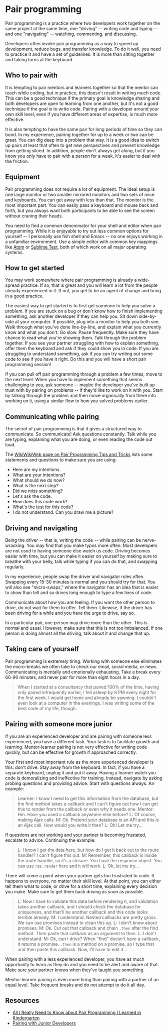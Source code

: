# Pair programming

Pair programming is a practice where two developers work together on the same project at the same time, one "driving" -- writing code and typing -- and one "navigating" -- watching, commenting, and discussing.

Developers often invoke pair programming as a way to speed up development, reduce bugs, and transfer knowledge. To do it well, you need to practice it and have a set of guidelines. It is more than sitting together and taking turns at the keyboard.

## Who to pair with

It is tempting to pair mentors and learners together so that the mentor can teach while coding, but in practice, this doesn't result in writing much code. This can be a good technique if the primary goal is knowledge sharing and both developers are open to learning from one another, but it's not a good technique if the goal is to write code. Pairing with a developer around your own skill level, even if you have different areas of expertise, is much more effective.

It is also tempting to have the same pair for long periods of time so they can bond. In my experience, pairing together for up to a week or two can be great. You can dig deep into a problem that way. It is a good idea to switch up pairs at least that often to get new perspectives and prevent knowledge from getting siloed. In addition, people don't always get along, but if you know you only have to pair with a person for a week, it's easier to deal with the friction.

## Equipment

Pair programming does not require a lot of equipment. The ideal setup is one large monitor or two smaller mirrored monitors and two sets of mice and keyboards. You can get away with less than that. The monitor is the most important part. You can easily pass a keyboard and mouse back and forth, but you always want both participants to be able to see the screen without craning their heads.

You need to find a common denominator for your shell and editor when pair programming. While it is enjoyable to try out less common options for yourself -- I personally use fish shell and Emacs -- no one enjoys working in a unfamiliar environment. Use a simple editor with common key mappings like [Atom](https://atom.io/) or [Sublime Text](https://www.sublimetext.com/), both of which work on all major operating systems.

## How to get started

You may work somewhere where pair programming is already a wide-spread practice. If so, that is great and you will learn a lot from the people already experienced in it. If not, you get to be an agent of change and bring in a good practice.

The easiest way to get started is to first get someone to help you solve a problem. If you are stuck on a bug or don't know how to finish implementing something, ask another developer if they can help you. Sit down side-by-side at your computer. If possible, plug into a monitor to help you both see. Walk through what you've done line-by-line, and explain what you currently know and what you don't. Go slow. Pause frequently. Make sure they have chance to read what you're showing them. Talk through the problem together. If you see your partner struggling with how to explain something, offer them the keyboard and ask if they could show you in code. If you are struggling to understand something, ask if you can try writing out some code to see if you have it right. Do this and you will have a short pair programming session!

If you can pull off pair programming through a problem a few times, move to the next level. When you have to implement something that seems challenging to you, ask someone -- maybe the developer you've built up trust with by pairing on problems -- if they'd like to work on it with you. Start by talking through the problem and then move organically from there into working on it, using a similar flow to how you solved problems earlier.

## Communicating while pairing

The secret of pair programming is that it gives a structured way to communicate. So communicate! Ask questions constantly. Talk while you are typing, explaining what you are doing, or even reading the code out loud.

The [WikiWikiWeb page on Pair Programming Tips and Tricks](http://wiki.c2.com/?PairProgrammingTipsAndTricks) lists some statements and questions to make sure you are using:

- Here are my intentions.
- What are your intentions?
- What should we do now?
- What is the next step?
- Did we miss something?
- Let's ask the code.
- How does this code work?
- What's the test for this code?
- I do not understand. Can you draw me a picture?

## Driving and navigating

Being the driver -- that is, writing the code -- while pairing can be nerve-wracking. You may find that you make typos more often. Most developers are not used to having someone else watch us code. Driving becomes easier with time, but you can make it easier on yourself by making sure to breathe with your belly, talk while typing if you can do that, and swapping regularly.

In my experience, people swap the driver and navigator roles often. Swapping every 15-30 minutes is normal and you should try for that. You will also see "micro-swaps," where the navigator has an idea that is easier to show than tell and so drives long enough to type a few lines of code.

Communicate about how you are feeling. If you want the other person to drive, do not wait for them to offer. Tell them. Likewise, if the driver has been driving for a while and you have the urge to drive, say so.

In a particular pair, one person may drive more than the other. This is normal and usual. However, make sure that this is not too imbalanced. If one person is doing almost all the driving, talk about it and change that up.

## Taking care of yourself

Pair programming is extremely tiring. Working with someone else eliminates the micro-breaks we often take to check our email, social media, or news. Communicating is mentally and emotionally exhausting. Take a break every 60-90 minutes, and never pair for more than eight hours in a day.

> When I started at a consultancy that paired 100% of the time, having only paired infrequently earlier, I fell asleep by 8 PM every night for the first week. I would get home and already be yawning. I couldn't even look at a computer in the evenings. I was writing some of the best code of my life, though.

## Pairing with someone more junior

If you are an experienced developer and are pairing with someone less experienced, you have a different task. Your task is to facilitate growth and learning. Mentor-learner pairing is not very effective for writing code quickly, but can be effective for growth if approached correctly.

Your first and most important rule as the more experienced developer is this: don't drive. Stay away from the keyboard. In fact, if you have a separate keyboard, unplug it and put it away. Having a learner watch you code is demoralizing and ineffective for training. Instead, navigate by asking probing questions and providing advice. Start with questions always. An example:

> Learner: I know I need to get this information from the database, but the find method takes a callback and I can't figure out how I can get this to render from the callback or even why it needs one.
> Mentor: Hm. Have you used a callback anywhere else before?
> L: Of course, making Ajax calls.
> M: Ok. Pretend your database is an API and this is an Ajax call. How would you write it then?
> L: Oh! Let me try...

If questions are not working and your partner is becoming frustated, escalate to advice. Continuing the example:

> L: I know I get the data here, but how do I get it back out to the route handler? I can't figure this out.
> M: Remember, this callback is inside the route handler, so it's a closure. You have the response object. You can use `res.render` here and it will work.
> L: Ok, let me try...

There will come a point when your partner gets too frustrated to code. It happens to everyone, no matter their skill level. At that point, you can either tell them what to code, or drive for a short time, explaining every decision you make. Make sure to get them back driving as soon as possible.

> L: Now I have to validate this data before rendering it, and validation takes another callback, and I should check the database for uniqueness, and that'll be another callback and this code looks terrible already.
> M: I understand. Nested callbacks are pretty gross. We can use promises instead to clean this up.
> L: I don't know about promises.
> M: Ok. Cut out that callback and chain `.then` after the find method. Then paste that callback as an argument to then.
> L: I don't understand.
> M: Ok, can I drive? When "find" doesn't have a callback, it returns a promise. `.then` is a method on a promise, so I type that and then paste this callback. Now, I'll have to edit it...

When pairing with a less experienced developer, you have as much opportunity to learn as they do and you need to be alert and aware of that. Make sure your partner knows when they've taught you something.

Mentor-learner pairing is even more tiring than pairing with a partner of an equal level. Take frequent breaks and do not attempt to do it all day.

## Resources

- [All I Really Need to Know about Pair Programming I Learned in Kindergarten](http://anh.cs.luc.edu/170/Kindergarten.pdf)
- [Pairing with Junior Developers](https://www.devmynd.com/blog/2015-1-pairing-with-junior-developers/)

